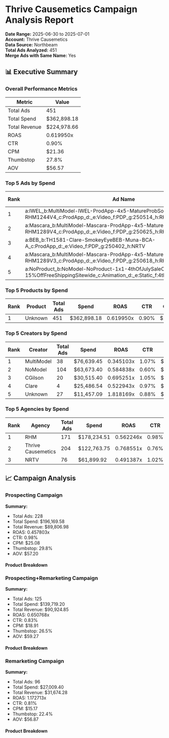 # Thrive Causemetics Campaign Analysis Report

**Date Range:** 2025-06-30 to 2025-07-01  
**Account:** Thrive Causemetics  
**Data Source:** Northbeam  
**Total Ads Analyzed:** 451  
**Merge Ads with Same Name:** Yes

## 📊 Executive Summary

### Overall Performance Metrics

| Metric | Value |
|--------|-------|
| Total Ads | 451 |
| Total Spend | $362,898.18 |
| Total Revenue | $224,978.66 |
| ROAS | 0.619950x |
| CTR | 0.90% |
| CPM | $21.36 |
| Thumbstop | 27.8% |
| AOV | $56.57 |

### Top 5 Ads by Spend

| Rank | Ad Name | Campaign | Product | Ad Type | Creator | Agency | Spend | ROAS | CTR | CPM | Thumbstop | AOV |
|------|---------|----------|---------|---------|---------|--------|-------|------|-----|-----|-----------|-----|
| 1 | a:IWEL_b:MultiModel-IWEL-ProdApp-4x5-MatureProbSol-RHM1244V4_c:ProdApp_d:_e:Video_f:PDP_g:250514_h:RHM | Prospecting+Remarketing | Unknown | Video | MultiModel | RHM | $24,034.01 | 0.316916x | 1.23% | $20.27 | 30.8% | $51.12 |
| 2 | a:Mascara_b:MultiModel-Mascara-ProdApp-4x5-MatureExplainerIterations-RHM1289V4_c:ProdApp_d:_e:Video_f:PDP_g:250625_h:RHM | Prospecting | Unknown | Video | MultiModel | RHM | $21,976.10 | 0.398449x | 0.88% | $26.99 | 38.4% | $47.85 |
| 3 | a:BEB_b:TH1581-Clare-SmokeyEyeBEB-Muna-BCA-A_c:ProdApp_d:_e:Video_f:PDP_g:250402_h:NRTV | Prospecting | Unknown | Video | Clare | NRTV | $19,040.14 | 0.437270x | 0.94% | $26.74 | 23.7% | $64.54 |
| 4 | a:Mascara_b:MultiModel-Mascara-ProdApp-4x5-MatureExplainerIterations-RHM1289V3_c:ProdApp_d:_e:Video_f:PDP_g:250618_h:RHM | Prospecting | Unknown | Video | MultiModel | RHM | $14,732.35 | 0.218844x | 0.97% | $25.13 | 41.7% | $43.57 |
| 5 | a:NoProduct_b:NoModel-NoProduct-1x1-4thOfJulySaleCountdown-15%OffFreeShippingSitewide_c:Animation_d:_e:Static_f:4thofJulyPromo_g:250630 | Prospecting+Remarketing | Unknown | Static | NoModel | Thrive Causemetics | $9,898.97 | 0.003339x | 0.36% | $10.81 | 0.0% | $33.05 |


### Top 5 Products by Spend

| Rank | Product | Total Ads | Spend | ROAS | CTR | CPM | Thumbstop | AOV |
|------|---------|-----------|-------|------|-----|-----|-----------|-----|
| 1 | Unknown | 451 | $362,898.18 | 0.619950x | 0.90% | $21.36 | 27.8% | $56.57 |


### Top 5 Creators by Spend

| Rank | Creator | Total Ads | Spend | ROAS | CTR | CPM | Thumbstop | AOV |
|------|---------|-----------|-------|------|-----|-----|-----------|-----|
| 1 | MultiModel | 38 | $76,639.45 | 0.345103x | 1.07% | $24.49 | 36.3% | $49.07 |
| 2 | NoModel | 104 | $63,673.40 | 0.584838x | 0.60% | $15.56 | 4.8% | $61.65 |
| 3 | CGilson | 20 | $30,515.40 | 0.695251x | 1.05% | $22.86 | 26.2% | $52.51 |
| 4 | Clare | 4 | $25,486.54 | 0.522943x | 0.97% | $26.66 | 24.9% | $63.77 |
| 5 | Unknown | 27 | $11,457.09 | 1.818169x | 0.88% | $15.44 | 19.1% | $47.34 |


### Top 5 Agencies by Spend

| Rank | Agency | Total Ads | Spend | ROAS | CTR | CPM | Thumbstop | AOV |
|------|--------|-----------|-------|------|-----|-----|-----------|-----|
| 1 | RHM | 171 | $178,234.51 | 0.562246x | 0.98% | $22.45 | 29.4% | $56.94 |
| 2 | Thrive Causemetics | 204 | $122,763.75 | 0.768551x | 0.76% | $18.55 | 25.3% | $56.40 |
| 3 | NRTV | 76 | $61,899.92 | 0.491387x | 1.02% | $25.44 | 27.2% | $55.91 |

## 📈 Campaign Analysis


### Prospecting Campaign

**Summary:**
- Total Ads: 228
- Total Spend: $196,169.58
- Total Revenue: $89,806.98
- ROAS: 0.457803x
- CTR: 0.98%
- CPM: $25.08
- Thumbstop: 29.8%
- AOV: $57.20

#### Product Breakdown


### Prospecting+Remarketing Campaign

**Summary:**
- Total Ads: 125
- Total Spend: $139,719.20
- Total Revenue: $90,924.85
- ROAS: 0.650768x
- CTR: 0.83%
- CPM: $18.91
- Thumbstop: 26.5%
- AOV: $59.27

#### Product Breakdown


### Remarketing Campaign

**Summary:**
- Total Ads: 96
- Total Spend: $27,009.40
- Total Revenue: $31,674.28
- ROAS: 1.172713x
- CTR: 0.81%
- CPM: $15.17
- Thumbstop: 22.4%
- AOV: $56.87

#### Product Breakdown
